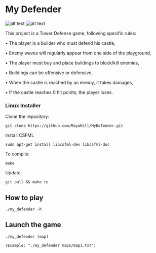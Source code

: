 # My Defender

<img src="https://i.postimg.cc/v8PYKhVG/defender-howtoplay.png" alt="alt text">

<img src="https://i.postimg.cc/nrwnQVJX/defender-gameplay.png" alt="alt text">

This project is a Tower Defense game, following specific rules:

• The player is a builder who must defend his castle,

• Enemy waves will regularly appear from one side of the playground,

• The player must buy and place buildings to block/kill enemies,

• Buildings can be offensive or defensive,

• When the castle is reached by an enemy, it takes damages,

• If the castle reaches 0 hit points, the player loses.

### Linux Installer

Clone the repository:

    git clone https://github.com/MayaHill/MyDefender.git

Install CSFML

    sudo apt-get install libcsfml-dev libcsfml-doc

To compile:

    make

Update:

    git pull && make re

## How to play

    ./my_defender -h

## Launch the game

    ./my_defender [map]
    
    (Example: "./my_defender maps/map1.txt")
